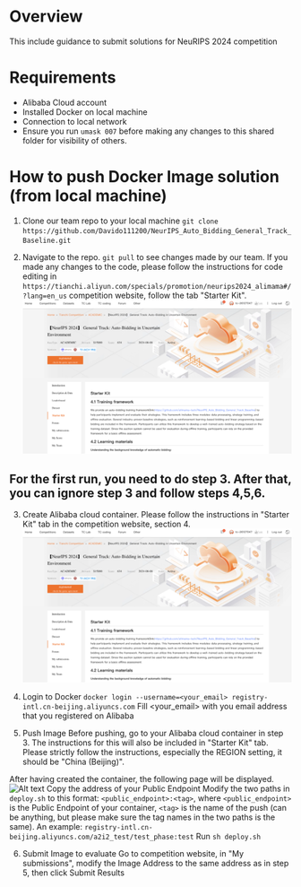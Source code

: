 # Overview
This include guidance to submit solutions for NeuRIPS 2024 competition

# Requirements
- Alibaba Cloud account
- Installed Docker on local machine
- Connection to local network
- Ensure you run `umask 007` before making any changes to this shared folder for visibility of others.

# How to push Docker Image solution (from local machine)
1. Clone our team repo to your local machine
`git clone https://github.com/Davido111200/NeurIPS_Auto_Bidding_General_Track_Baseline.git`

2. Navigate to the repo. `git pull` to see changes made by our team. If you made any changes to the code, please follow the instructions for code editing in `https://tianchi.aliyun.com/specials/promotion/neurips2024_alimama#/?lang=en_us` competition website, follow the tab "Starter Kit".
![Alt text](img/starter_kit.png)

## For the first run, you need to do step 3. After that, you can ignore step 3 and follow steps 4,5,6.

3. Create Alibaba cloud container. Please follow the instructions in "Starter Kit" tab in the competition website, section 4.
![Alt text](img/starter_kit.png)

4. Login to Docker
`docker login --username=<your_email> registry-intl.cn-beijing.aliyuncs.com`
Fill <your_email> with you email address that you registered on Alibaba

5. Push Image
Before pushing, go to your Alibaba cloud container in step 3. The instructions for this will also be included in "Starter Kit" tab. Please strictly follow the instructions, especially the REGION setting, it should be "China (Beijing)". 

After having created the container, the following page will be displayed. 
![Alt text](/home/Projects/a2i2rl/NeurIPS_Auto_Bidding_General_Track_Baseline/img/public_endpoint.png)
Copy the address of your Public Endpoint
Modify the two paths in `deploy.sh` to this format: `<public_endpoint>:<tag>`, where `<public_endpoint>` is the Public Endpoint of your container, `<tag>` is the name of the push (can be anything, but please make sure the tag names in the two paths is the same). An example: `registry-intl.cn-beijing.aliyuncs.com/a2i2_test/test_phase:test`
Run `sh deploy.sh`

6. Submit Image to evaluate
Go to competition website, in "My submissions", modify the Image Address to the same address as in step 5, then click Submit Results